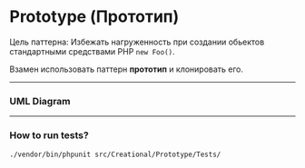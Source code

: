 # Prototype (Прототип)

Цель паттерна: Избежать нагруженность при создании обьектов стандартными средствами PHP `new Foo()`.

Взамен использовать паттерн **прототип** и клонировать его. 

---

### UML Diagram

---

### How to run tests?
`./vendor/bin/phpunit src/Creational/Prototype/Tests/`